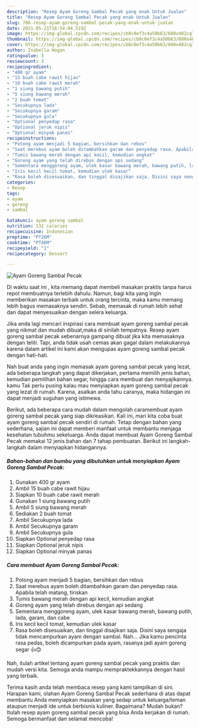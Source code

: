 ```yaml
---
description: "Resep Ayam Goreng Sambal Pecak yang enak Untuk Jualan"
title: "Resep Ayam Goreng Sambal Pecak yang enak Untuk Jualan"
slug: 786-resep-ayam-goreng-sambal-pecak-yang-enak-untuk-jualan
date: 2021-05-21T16:54:04.519Z
image: https://img-global.cpcdn.com/recipes/cb8c0ef3c4a50b63/680x482cq70/ayam-goreng-sambal-pecak-foto-resep-utama.jpg
thumbnail: https://img-global.cpcdn.com/recipes/cb8c0ef3c4a50b63/680x482cq70/ayam-goreng-sambal-pecak-foto-resep-utama.jpg
cover: https://img-global.cpcdn.com/recipes/cb8c0ef3c4a50b63/680x482cq70/ayam-goreng-sambal-pecak-foto-resep-utama.jpg
author: Isabella Hogan
ratingvalue: 3
reviewcount: 3
recipeingredient:
- "400 gr ayam"
- "15 buah cabe rawit hijau"
- "10 buah cabe rawit merah"
- "1 siung bawang putih"
- "5 siung bawang merah"
- "2 buah tomat"
- "Secukupnya lada"
- "Secukupnya garam"
- "Secukupnya gula"
- "Optional penyedap rasa"
- "Optional jeruk nipis"
- "Optional minyak panas"
recipeinstructions:
- "Potong ayam menjadi 5 bagian, bersihkan dan rebus"
- "Saat merebus ayam boleh ditambahkan garam dan penyedap rasa. Apabila telah matang, tiriskan"
- "Tumis bawang merah dengan api kecil, kemudian angkat"
- "Goreng ayam yang telah direbus dengan api sedang"
- "Sementara menggoreng ayam, ulek kasar bawang merah, bawang putih, lada, garam, dan cabe"
- "Iris kecil kecil tomat, kemudian ulek kasar"
- "Rasa boleh disesuaikan, dan tinggal disajikan saja. Disini saya sengaja tidak mencampurkan ayam dengan sambal. Nah... Jika kamu pencinta rasa pedas, boleh dicampurkan pada ayam, rasanya jadi ayam goreng segar 👍😊"
categories:
- Resep
tags:
- ayam
- goreng
- sambal

katakunci: ayam goreng sambal 
nutrition: 132 calories
recipecuisine: Indonesian
preptime: "PT26M"
cooktime: "PT46M"
recipeyield: "1"
recipecategory: Dessert

---
```



![Ayam Goreng Sambal Pecak](https://img-global.cpcdn.com/recipes/cb8c0ef3c4a50b63/680x482cq70/ayam-goreng-sambal-pecak-foto-resep-utama.jpg)

Di waktu  saat ini , kita memang dapat membeli masakan praktis tanpa harus repot membuatnya terlebih dahulu. Namun, bagi kita yang ingin memberikan masakan terbaik untuk orang tercinta, maka kamu memang lebih bagus memasaknya sendiri. Sebab, memasak di rumah lebih sehat dan dapat menyesuaikan dengan selera keluarga.

Jika anda lagi mencari inspirasi cara membuat ayam goreng sambal pecak yang nikmat dan mudah dibuat,maka di sinilah tempatnya. Resep ayam goreng sambal pecak  sebenarnya gampang dibuat jika kita memasaknya dengan teliti. Tapi, anda tidak usah cemas akan gagal dalam melakukannya 
karena dalam artikel ini kami akan mengupas ayam goreng sambal pecak dengan hati-hati.  



Nah buat anda yang ingin memasak ayam goreng sambal pecak yang lezat, ada beberapa langkah yang dapat dikerjakan, pertama memilih jenis bahan, kemudian pemilihan bahan segar, hingga cara membuat dan menyajikannya. kamu Tak perlu pusing kalau mau menyiapkan ayam goreng sambal pecak yang lezat di rumah. Karena, asalkan anda  tahu caranya, maka hidangan ini dapat menjadi suguhan yang istimewa.

Berikut, ada beberapa cara mudah dalam mengolah caramembuat ayam goreng sambal pecak yang siap dikreasikan. Kali ini, mari kita coba buat ayam goreng sambal pecak sendiri di rumah. Tetap dengan bahan yang sederhana, sajian ini dapat memberi manfaat untuk membantu menjaga kesehatan tubuhmu sekeluarga. Anda dapat membuat Ayam Goreng Sambal Pecak memakai 12 jenis bahan dan 7 tahap pembuatan. Berikut ini langkah-langkah dalam menyiapkan hidangannya.

<!--inarticleads1-->

##### Bahan-bahan dan bumbu yang dibutuhkan untuk menyiapkan Ayam Goreng Sambal Pecak:

1. Gunakan 400 gr ayam
1. Ambil 15 buah cabe rawit hijau
1. Siapkan 10 buah cabe rawit merah
1. Gunakan 1 siung bawang putih
1. Ambil 5 siung bawang merah
1. Sediakan 2 buah tomat
1. Ambil Secukupnya lada
1. Ambil Secukupnya garam
1. Ambil Secukupnya gula
1. Siapkan Optional penyedap rasa
1. Siapkan Optional jeruk nipis
1. Siapkan Optional minyak panas




<!--inarticleads2-->

##### Cara membuat Ayam Goreng Sambal Pecak:

1. Potong ayam menjadi 5 bagian, bersihkan dan rebus
1. Saat merebus ayam boleh ditambahkan garam dan penyedap rasa. Apabila telah matang, tiriskan
1. Tumis bawang merah dengan api kecil, kemudian angkat
1. Goreng ayam yang telah direbus dengan api sedang
1. Sementara menggoreng ayam, ulek kasar bawang merah, bawang putih, lada, garam, dan cabe
1. Iris kecil kecil tomat, kemudian ulek kasar
1. Rasa boleh disesuaikan, dan tinggal disajikan saja. Disini saya sengaja tidak mencampurkan ayam dengan sambal. Nah... Jika kamu pencinta rasa pedas, boleh dicampurkan pada ayam, rasanya jadi ayam goreng segar 👍😊




Nah, itulah artikel tentang  ayam goreng sambal pecak  yang praktis dan mudah versi kita. Semoga anda mampu mempraktekkannya dengan hasil yang terbaik. 

Terima kasih anda telah membaca resep yang kami tampilkan di sini. Harapan kami, olahan  Ayam Goreng Sambal Pecak sederhana di atas dapat membantu Anda menyiapkan masakan yang sedap untuk keluarga/teman ataupun menjadi ide untuk berbisnis kuliner. Bagaimana? Mudah bukan? Itulah resep ayam goreng sambal pecak yang bisa Anda kerjakan di rumah. Semoga bermanfaat dan selamat mencoba!

